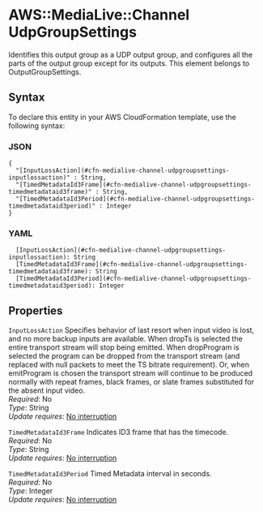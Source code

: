 # AWS::MediaLive::Channel UdpGroupSettings<a name="aws-properties-medialive-channel-udpgroupsettings"></a>

Identifies this output group as a UDP output group, and configures all the parts of the output group except for its outputs\. This element belongs to OutputGroupSettings\.

## Syntax<a name="aws-properties-medialive-channel-udpgroupsettings-syntax"></a>

To declare this entity in your AWS CloudFormation template, use the following syntax:

### JSON<a name="aws-properties-medialive-channel-udpgroupsettings-syntax.json"></a>

```
{
  "[InputLossAction](#cfn-medialive-channel-udpgroupsettings-inputlossaction)" : String,
  "[TimedMetadataId3Frame](#cfn-medialive-channel-udpgroupsettings-timedmetadataid3frame)" : String,
  "[TimedMetadataId3Period](#cfn-medialive-channel-udpgroupsettings-timedmetadataid3period)" : Integer
}
```

### YAML<a name="aws-properties-medialive-channel-udpgroupsettings-syntax.yaml"></a>

```
  [InputLossAction](#cfn-medialive-channel-udpgroupsettings-inputlossaction): String
  [TimedMetadataId3Frame](#cfn-medialive-channel-udpgroupsettings-timedmetadataid3frame): String
  [TimedMetadataId3Period](#cfn-medialive-channel-udpgroupsettings-timedmetadataid3period): Integer
```

## Properties<a name="aws-properties-medialive-channel-udpgroupsettings-properties"></a>

`InputLossAction`  <a name="cfn-medialive-channel-udpgroupsettings-inputlossaction"></a>
Specifies behavior of last resort when input video is lost, and no more backup inputs are available\. When dropTs is selected the entire transport stream will stop being emitted\. When dropProgram is selected the program can be dropped from the transport stream \(and replaced with null packets to meet the TS bitrate requirement\)\. Or, when emitProgram is chosen the transport stream will continue to be produced normally with repeat frames, black frames, or slate frames substituted for the absent input video\.  
*Required*: No  
*Type*: String  
*Update requires*: [No interruption](https://docs.aws.amazon.com/AWSCloudFormation/latest/UserGuide/using-cfn-updating-stacks-update-behaviors.html#update-no-interrupt)

`TimedMetadataId3Frame`  <a name="cfn-medialive-channel-udpgroupsettings-timedmetadataid3frame"></a>
Indicates ID3 frame that has the timecode\.  
*Required*: No  
*Type*: String  
*Update requires*: [No interruption](https://docs.aws.amazon.com/AWSCloudFormation/latest/UserGuide/using-cfn-updating-stacks-update-behaviors.html#update-no-interrupt)

`TimedMetadataId3Period`  <a name="cfn-medialive-channel-udpgroupsettings-timedmetadataid3period"></a>
Timed Metadata interval in seconds\.  
*Required*: No  
*Type*: Integer  
*Update requires*: [No interruption](https://docs.aws.amazon.com/AWSCloudFormation/latest/UserGuide/using-cfn-updating-stacks-update-behaviors.html#update-no-interrupt)